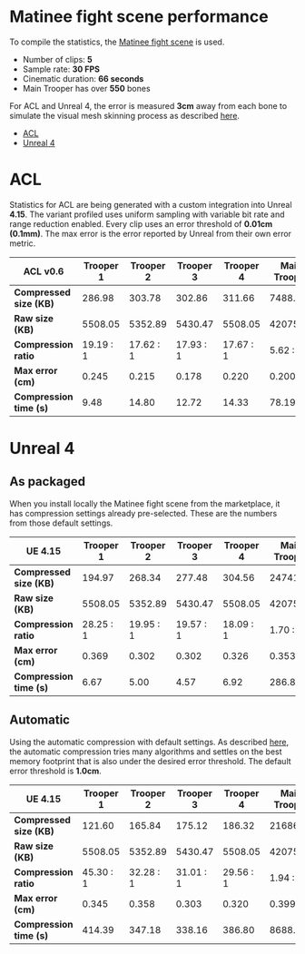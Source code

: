 # Matinee fight scene performance

To compile the statistics, the [Matinee fight scene](http://nfrechette.github.io/2017/10/05/acl_in_ue4/) is used.

*  Number of clips: **5**
*  Sample rate: **30 FPS**
*  Cinematic duration: **66 seconds**
*  Main Trooper has over **550** bones

For ACL and Unreal 4, the error is measured **3cm** away from each bone to simulate the visual mesh skinning process as described [here](error_metrics.md).

*  [ACL](fight_scene_performance.md#acl)
*  [Unreal 4](fight_scene_performance.md#unreal-4)

# ACL

Statistics for ACL are being generated with a custom integration into Unreal **4.15**. The variant profiled uses uniform sampling with variable bit rate and range reduction enabled. Every clip uses an error threshold of **0.01cm (0.1mm)**. The max error is the error reported by Unreal from their own error metric.

| ACL v0.6                 | Trooper 1 | Trooper 2 | Trooper 3 | Trooper 4 | Main Trooper | Total    |
| ------------------------ | --------- | --------- | --------- | --------- | ------------ | -------- |
| **Compressed size (KB)** | 286.98    | 303.78    | 302.86    | 311.66    | 7488.00      | 8693.28  |
| **Raw size (KB)**        | 5508.05   | 5352.89   | 5430.47   | 5508.05   | 42075.43     | 63874.88 |
| **Compression ratio**    | 19.19 : 1 | 17.62 : 1 | 17.93 : 1 | 17.67 : 1 | 5.62 : 1     | 7.35 : 1 |
| **Max error (cm)**       | 0.245     | 0.215     | 0.178     | 0.220     | 0.200        |          |
| **Compression time (s)** | 9.48      | 14.80     | 12.72     | 14.33     | 78.19        | 129.53   |

# Unreal 4

## As packaged

When you install locally the Matinee fight scene from the marketplace, it has compression settings already pre-selected. These are the numbers from those default settings.

| UE 4.15                  | Trooper 1 | Trooper 2 | Trooper 3 | Trooper 4 | Main Trooper | Total    |
| ------------------------ | --------- | --------- | --------- | --------- | ------------ | -------- |
| **Compressed size (KB)** | 194.97    | 268.34    | 277.48    | 304.56    | 24741.00     | 25786.35 |
| **Raw size (KB)**        | 5508.05   | 5352.89   | 5430.47   | 5508.05   | 42075.43     | 63874.88 |
| **Compression ratio**    | 28.25 : 1 | 19.95 : 1 | 19.57 : 1 | 18.09 : 1 | 1.70 : 1     | 2.48 : 1 |
| **Max error (cm)**       | 0.369     | 0.302     | 0.302     | 0.326     | 0.353        |          |
| **Compression time (s)** | 6.67      | 5.00      | 4.57      | 6.92      | 286.86       | 310.02   |

## Automatic

Using the automatic compression with default settings. As described [here](http://nfrechette.github.io/2017/01/11/anim_compression_unreal4/), the automatic compression tries many algorithms and settles on the best memory footprint that is also under the desired error threshold. The default error threshold is **1.0cm**.

| UE 4.15                  | Trooper 1 | Trooper 2 | Trooper 3 | Trooper 4 | Main Trooper | Total    |
| ------------------------ | --------- | --------- | --------- | --------- | ------------ | -------- |
| **Compressed size (KB)** | 121.60    | 165.84    | 175.12    | 186.32    | 21686.00     | 22334.88 |
| **Raw size (KB)**        | 5508.05   | 5352.89   | 5430.47   | 5508.05   | 42075.43     | 63874.88 |
| **Compression ratio**    | 45.30 : 1 | 32.28 : 1 | 31.01 : 1 | 29.56 : 1 | 1.94 : 1     | 2.86 : 1 |
| **Max error (cm)**       | 0.345     | 0.358     | 0.303     | 0.320     | 0.399        |          |
| **Compression time (s)** | 414.39    | 347.18    | 338.16    | 386.80    | 8688.41      | 10174.94 |
